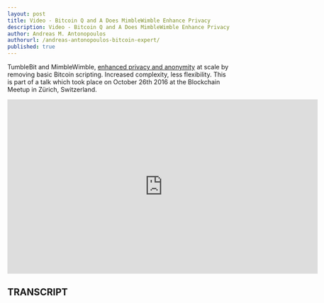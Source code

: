 ```yaml
---
layout: post
title: Video - Bitcoin Q and A Does MimbleWimble Enhance Privacy
description: Video - Bitcoin Q and A Does MimbleWimble Enhance Privacy
author: Andreas M. Antonopoulos
authorurl: /andreas-antonopoulos-bitcoin-expert/
published: true
---
```


<p>TumbleBit and MimbleWimble, <a href="/video-store-your-bitcoin-ethereum-dash/">enhanced privacy and anonymity</a> at scale by removing basic Bitcoin scripting. Increased complexity, less flexibility. This is part of a talk which took place on October 26th 2016 at the Blockchain Meetup in Zürich, Switzerland.</p>

<center><iframe width="700" height="394" src="https://www.youtube.com/embed/paOAgR3LuGI?list=PLPQwGV1aLnTsHvzevl9BAUlfsfwFfU7aP" frameborder="0" allowfullscreen></iframe></center>

<h2>TRANSCRIPT</h2>
